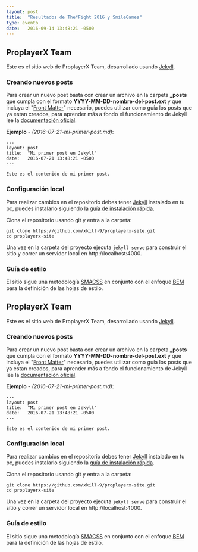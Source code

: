 ```yaml
---
layout: post
title:  "Resultados de The*Fight 2016 y SmileGames"
type: evento
date:   2016-09-14 13:48:21 -0500
---
```


## ProplayerX Team

Este es el sitio web de ProplayerX Team, desarrollado usando [Jekyll].

### Creando nuevos posts
Para crear un nuevo post basta con crear un archivo en la carpeta **_posts** que cumpla con el formato **YYYY-MM-DD-nombre-del-post.ext** y que incluya el "[Front Matter]" necesario, puedes utilizar como guía los posts que ya estan creados, para aprender más a fondo el funcionamiento de Jekyll lee la [documentación oficial](https://jekyllrb.com/docs/home/).

**Ejemplo** - *(2016-07-21-mi-primer-post.md)*:

```
---
layout: post
title:  "Mi primer post en Jekyll"
date:   2016-07-21 13:48:21 -0500
---

Este es el contenido de mi primer post.
```

### Configuración local
Para realizar cambios en el repositorio debes tener [Jekyll] instalado en tu pc, puedes instalarlo siguiendo la [guía de instalación rápida](https://jekyllrb.com/docs/quickstart/).

Clona el repositorio usando git y entra a la carpeta:
```
git clone https://github.com/xkill-9/proplayerx-site.git
cd proplayerx-site
```
Una vez en la carpeta del proyecto ejecuta `jekyll serve` para construir el sitio y correr un servidor local en http://localhost:4000.

### Guía de estilo
El sitio sigue una metodología [SMACSS] en conjunto con el enfoque [BEM] para la definición de las hojas de estilo.

## ProplayerX Team

Este es el sitio web de ProplayerX Team, desarrollado usando [Jekyll].

### Creando nuevos posts
Para crear un nuevo post basta con crear un archivo en la carpeta **_posts** que cumpla con el formato **YYYY-MM-DD-nombre-del-post.ext** y que incluya el "[Front Matter]" necesario, puedes utilizar como guía los posts que ya estan creados, para aprender más a fondo el funcionamiento de Jekyll lee la [documentación oficial](https://jekyllrb.com/docs/home/).

**Ejemplo** - *(2016-07-21-mi-primer-post.md)*:

```
---
layout: post
title:  "Mi primer post en Jekyll"
date:   2016-07-21 13:48:21 -0500
---

Este es el contenido de mi primer post.
```

### Configuración local
Para realizar cambios en el repositorio debes tener [Jekyll] instalado en tu pc, puedes instalarlo siguiendo la [guía de instalación rápida](https://jekyllrb.com/docs/quickstart/).

Clona el repositorio usando git y entra a la carpeta:
```
git clone https://github.com/xkill-9/proplayerx-site.git
cd proplayerx-site
```
Una vez en la carpeta del proyecto ejecuta `jekyll serve` para construir el sitio y correr un servidor local en http://localhost:4000.

### Guía de estilo
El sitio sigue una metodología [SMACSS] en conjunto con el enfoque [BEM] para la definición de las hojas de estilo.



[Jekyll]: https://jekyllrb.com/
[Front Matter]: https://jekyllrb.com/docs/frontmatter/
[SMACSS]: https://smacss.com/book/
[BEM]: http://getbem.com/introduction/